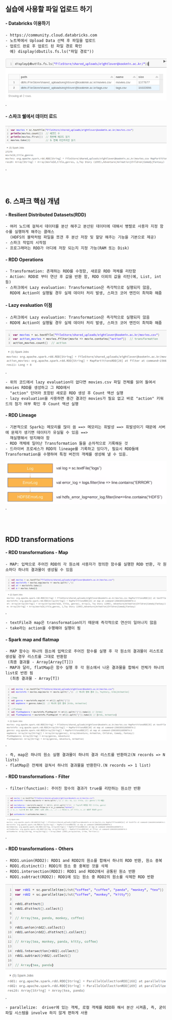 <h2> 실습에 사용할 파일 업로드 하기 </h2>

#### - Databricks 이용하기
    - https://community.cloud.databricks.com
    - 노트북에서 Upload Data 선택 후 파일을 업로드
    - 업로드 완료 후 업로드 된 파일 경로 확인
      예) display(dbutils.fs.ls("파일 경로"))

![Spark](https://github.com/daldalhada/bigdata/blob/main/images/spark/spark(2).png).

#### - 스파크 쉘에서 데이터 로드

![Spark](https://github.com/daldalhada/bigdata/blob/main/images/spark/spark(3).png).

<br><br>


<h2> 6. 스파크 핵심 개념 </h2>

#### - Resilient Distributed Datasets(RDD)
    - 여러 노드에 걸쳐서 데이터를 분산 해주고 분산된 데이터에 대해서 병렬로 사용자 지정 함수를 실행하게 해주는 클래스
      (HDFS의 블락처럼 파일을 쪼갠 후 분산 저장 및 할당 해주는 기능을 기본으로 제공)
    - 스파크 작업의 시작점
    - 프로그래머는 RDD가 어디에 저장 되는지 지정 가능(RAM 또는 Disk)


#### - RDD Operations 
    - Transformation: 존재하는 RDD를 수정함, 새로운 RDD 객체를 리턴함
    - Action: RDD로 부터 연산 후 값을 반환 함, RDD 이외의 값을 리턴(예, List, int 등)
    - 스파크에서 Lazy evaluation: Transformation은 즉각적으로 실행되지 않음, 
      RDD에 Action이 실행될 경우 실제 데이터 처리 발생, 스파크 코어 엔진이 최적화 해줌

#### - Lazy evaluation 이점
    - 스파크에서 Lazy evaluation: Transformation은 즉각적으로 실행되지 않음
    - RDD에 Action이 실행될 경우 실제 데이터 처리 발생, 스파크 코어 엔진이 최적화 해줌


![Spark Core](https://github.com/daldalhada/bigdata/blob/main/images/spark/spark(4).png).

    - 위의 코드에서 lazy evaluation이 없다면 movies.csv 파일 전체를 읽어 들여서 movies RDD를 생성하고 그 RDD에서 
      "action" 단어라 포함된 새로운 RDD 생성 후 Count 액션 실행
    - lazy evaluation을 사용하면 중간 결과인 movies가 필요 없고 바로 "action" 키워드의 첨가 여부 확인 후 Count 액션 실행


#### - RDD Lineage
    - 기본적으로 Spark는 메모리를 많이 씀 ==> 메모리는 휘발성 ==> 휘발성이기 때문에 서버에 문제가 생기면 데이터가 유실될 수 있음 ==> 
      재실행해서 방지해야 함
    - RDD 객체에 일어난 Transformation 들을 순차적으로 기록해둔 것
    - 드라이버 프로세스가 RDD의 lineage를 기록하고 있다가, 필요시 RDD들에 Transformation을 수행하여 특정 버전의 객체를 생성해 낼 수 있음. 

![Spark Core](https://github.com/daldalhada/bigdata/blob/main/images/spark/spark(5).png).
  

<br><br>

<h2> RDD transformations </h2>


#### - RDD transformations - Map
    - MAP: 입력으로 주어진 RDD의 각 원소에 사용자가 정의한 함수를 실행한 RDD 반환, 각 원소마다 하나의 결과물이 생성될 수 있음

![Spark Core](https://github.com/daldalhada/bigdata/blob/main/images/spark/spark(6).png).

    - textFile과 map은 transformation이기 때문에 즉각적으로 연산이 일어나지 않음
    - take라는 action을 수행해야 실행이 됨


#### - Spark map and flatmap
    - MAP 함수는 하나의 원소에 입력으로 주어진 함수를 실행 후 각 원소의 결과물이 리스트로 생성될 경우 리스트를 그대로 반환함
     (최종 결과물 - Array[Array[T]])
    - MAP과 달리, flatMap은 함수 실행 후 각 원소에서 나온 결과물을 합해서 전체가 하나의 list로 반횐 됨
      (최종 결과물 - Array[T]) 
  
![Spark Core](https://github.com/daldalhada/bigdata/blob/main/images/spark/spark(7).png).

    - 즉, map은 하나의 원소 실행 결과물이 하나의 결과 리스트를 반환하고(N records => N lists)
    - flatMap은 전체에 걸쳐서 하나의 결과물을 반환한다.(N records => 1 list)


#### - RDD transformations - Filter
    - filter(function): 주어진 함수의 결과가 true를 리턴하는 원소만 반환

![Spark Core](https://github.com/daldalhada/bigdata/blob/main/images/spark/spark(8).png).


#### - RDD transformations - Others
    - RDD1.union(RDD2): RDD1 and RDD2의 원소를 합해서 하나의 RDD 반환, 원소 중복
    - RDD1.distinct(): RDD1의 원소 중 중복된 것을 삭제
    - RDD1.intersection(RDD2): RDD1 and RDD2에서 공통된 원소 반환
    - RDD1.subtract(RDD2): RDD1에 있는 원소 중 RDD2의 원소를 삭제한 RDD 반환


![Spark Core](https://github.com/daldalhada/bigdata/blob/main/images/spark/spark(9).png).

    - parallelize:  driver에 있는 객체, 로컬 객체를 RDD화 해서 분산 시켜줌, 즉, 굳이 파일 시스템을 involve 하지 않게 편하게 사용 


<br><br>
